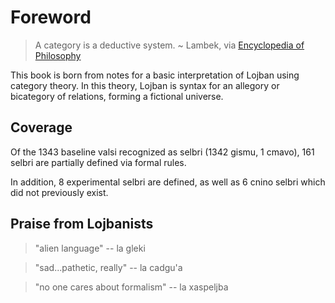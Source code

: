 # Foreword

> A category is a deductive system. ~ Lambek, via [Encyclopedia of
> Philosophy](https://plato.stanford.edu/entries/category-theory/)

This book is born from notes for a basic interpretation of Lojban using
category theory. In this theory, Lojban is syntax for an allegory or
bicategory of relations, forming a fictional universe.

## Coverage

Of the 1343 baseline valsi recognized as selbri (1342 gismu, 1 cmavo), 161
selbri are partially defined via formal rules.

In addition, 8 experimental selbri are defined, as well as 6 cnino selbri which
did not previously exist.

## Praise from Lojbanists

> "alien language" -- la gleki

> "sad...pathetic, really" -- la cadgu'a

> "no one cares about formalism" -- la xaspeljba
